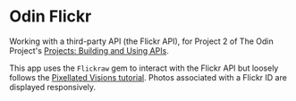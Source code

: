 # Odin Flickr

Working with a third-party API (the Flickr API), for Project 2 of The Odin Project's [Projects: Building and Using APIs](http://www.theodinproject.com/ruby-on-rails/apis).

This app uses the `Flickraw` gem to interact with the Flickr API but loosely follows the [Pixellated Visions tutorial](http://www.pixellatedvisions.com/2009/04/06/integrating-flickr-into-your-rails-website).  Photos associated with a Flickr ID are displayed responsively. 

